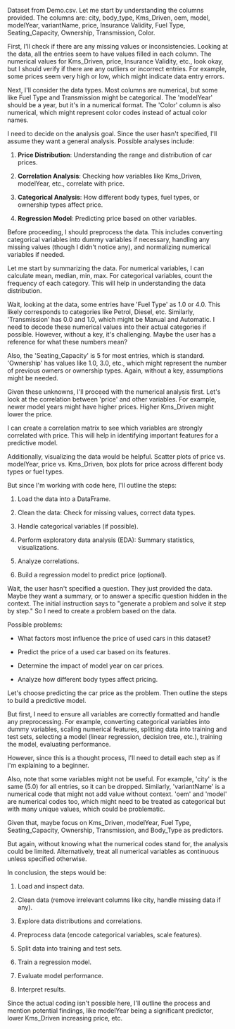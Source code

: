 Dataset from Demo.csv. Let me start by understanding the columns provided. The columns are: city, body_type, Kms_Driven, oem, model, modelYear, variantName, price, Insurance Validity, Fuel Type, Seating_Capacity, Ownership, Transmission, Color.

First, I'll check if there are any missing values or inconsistencies. Looking at the data, all the entries seem to have values filled in each column. The numerical values for Kms_Driven, price, Insurance Validity, etc., look okay, but I should verify if there are any outliers or incorrect entries. For example, some prices seem very high or low, which might indicate data entry errors.

Next, I'll consider the data types. Most columns are numerical, but some like Fuel Type and Transmission might be categorical. The 'modelYear' should be a year, but it's in a numerical format. The 'Color' column is also numerical, which might represent color codes instead of actual color names.

I need to decide on the analysis goal. Since the user hasn't specified, I'll assume they want a general analysis. Possible analyses include:

1. **Price Distribution**: Understanding the range and distribution of car prices.

2. **Correlation Analysis**: Checking how variables like Kms_Driven, modelYear, etc., correlate with price.

3. **Categorical Analysis**: How different body types, fuel types, or ownership types affect price.

4. **Regression Model**: Predicting price based on other variables.

Before proceeding, I should preprocess the data. This includes converting categorical variables into dummy variables if necessary, handling any missing values (though I didn't notice any), and normalizing numerical variables if needed.

Let me start by summarizing the data. For numerical variables, I can calculate mean, median, min, max. For categorical variables, count the frequency of each category. This will help in understanding the data distribution.

Wait, looking at the data, some entries have 'Fuel Type' as 1.0 or 4.0. This likely corresponds to categories like Petrol, Diesel, etc. Similarly, 'Transmission' has 0.0 and 1.0, which might be Manual and Automatic. I need to decode these numerical values into their actual categories if possible. However, without a key, it's challenging. Maybe the user has a reference for what these numbers mean?

Also, the 'Seating_Capacity' is 5 for most entries, which is standard. 'Ownership' has values like 1.0, 3.0, etc., which might represent the number of previous owners or ownership types. Again, without a key, assumptions might be needed.

Given these unknowns, I'll proceed with the numerical analysis first. Let's look at the correlation between 'price' and other variables. For example, newer model years might have higher prices. Higher Kms_Driven might lower the price.

I can create a correlation matrix to see which variables are strongly correlated with price. This will help in identifying important features for a predictive model.

Additionally, visualizing the data would be helpful. Scatter plots of price vs. modelYear, price vs. Kms_Driven, box plots for price across different body types or fuel types.

But since I'm working with code here, I'll outline the steps:

1. Load the data into a DataFrame.

2. Clean the data: Check for missing values, correct data types.

3. Handle categorical variables (if possible).

4. Perform exploratory data analysis (EDA): Summary statistics, visualizations.

5. Analyze correlations.

6. Build a regression model to predict price (optional).

Wait, the user hasn't specified a question. They just provided the data. Maybe they want a summary, or to answer a specific question hidden in the context. The initial instruction says to "generate a problem and solve it step by step." So I need to create a problem based on the data.

Possible problems:

- What factors most influence the price of used cars in this dataset?

- Predict the price of a used car based on its features.

- Determine the impact of model year on car prices.

- Analyze how different body types affect pricing.

Let's choose predicting the car price as the problem. Then outline the steps to build a predictive model.

But first, I need to ensure all variables are correctly formatted and handle any preprocessing. For example, converting categorical variables into dummy variables, scaling numerical features, splitting data into training and test sets, selecting a model (linear regression, decision tree, etc.), training the model, evaluating performance.

However, since this is a thought process, I'll need to detail each step as if I'm explaining to a beginner.

Also, note that some variables might not be useful. For example, 'city' is the same (5.0) for all entries, so it can be dropped. Similarly, 'variantName' is a numerical code that might not add value without context. 'oem' and 'model' are numerical codes too, which might need to be treated as categorical but with many unique values, which could be problematic.

Given that, maybe focus on Kms_Driven, modelYear, Fuel Type, Seating_Capacity, Ownership, Transmission, and Body_Type as predictors.

But again, without knowing what the numerical codes stand for, the analysis could be limited. Alternatively, treat all numerical variables as continuous unless specified otherwise.

In conclusion, the steps would be:

1. Load and inspect data.

2. Clean data (remove irrelevant columns like city, handle missing data if any).

3. Explore data distributions and correlations.

4. Preprocess data (encode categorical variables, scale features).

5. Split data into training and test sets.

6. Train a regression model.

7. Evaluate model performance.

8. Interpret results.

Since the actual coding isn't possible here, I'll outline the process and mention potential findings, like modelYear being a significant predictor, lower Kms_Driven increasing price, etc.
